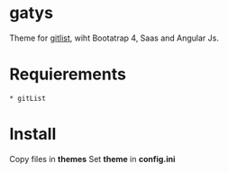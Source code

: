 # gatys
Theme for [gitlist]( http://gitlist.org ), wiht Bootatrap 4, Saas and Angular Js.


# Requierements
    * gitList 

# Install
Copy files in **themes**
Set **theme** in **config.ini**  